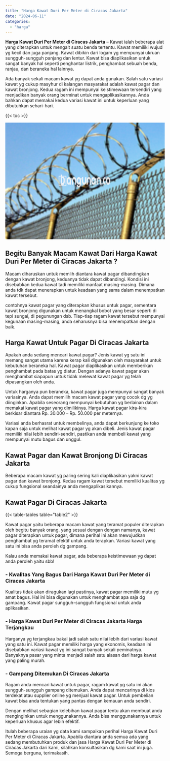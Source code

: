 ```yaml
---
title: "Harga Kawat Duri Per Meter di Ciracas Jakarta"
date: "2024-06-11"
categories: 
  - "harga"
---
```


**Harga Kawat Duri Per Meter di Ciracas Jakarta** – Kawat ialah beberapa alat yang diterapkan untuk mengait suatu benda tertentu. Kawat memiliki wujud yg kecil dan juga panjang. Kawat dibikin dari logam yg mempunyai ukruan sungguh-sungguh panjang dan lentur. Kawat bisa diaplikasikan untuk sangat banyak hal seperti penghantar listrik, penghambat sebuah benda, ranjau, dan beraneka hal lainnya.

Ada banyak sekali macam kawat yg dapat anda gunakan. Salah satu variasi kawat yg cukup masyhur di kalangan masyarakat adalah kawat pagar dan kawat bronjong. Kedua ragam ini mempunyai keistimewaan tersendiri yang menjadikan banyak orang berminat untuk mengaplikasikannya. Anda bahkan dapat memakai kedua variasi kawat ini untuk keperluan yang dibutuhkan sehari-hari.

{{< toc >}}

![Harga Kawat Duri Per Meter di Ciracas Jakarta](/images/jual-kawat-murah45.png)

## Begitu Banyak Macam Kawat Dari Harga Kawat Duri Per Meter di Ciracas Jakarta ?

Macam diharuskan untuk memlih diantara kawat pagar dibandingkan dengan kawat bronjong, keduanya tidak dapat dibandingi. Kondisi ini disebabkan kedua kawat tadi memiliki manfaat masing-masing. Dimana anda tdk dapat menerapkan untuk keadaan yang sama dalam menempatkan kawat tersebut.

contohnya kawat pagar yang diterapkan khusus untuk pagar, sementara kawat bronjong digunakan untuk menangkal bobot yang besar seperti di tepi sungai, di pegunungan dsb. Tiap-tiap ragam kawat tersebut mempunyai kegunaan masing-masing, anda seharusnya bisa menempatkan dengan baik.

## Harga Kawat Untuk Pagar Di Ciracas Jakarta

Apakah anda sedang mencari kawat pagar? Jenis kawat yg satu ini memang sangat utama karena kerap kali digunakan oleh masyarakat untuk kebutuhan beraneka hal. Kawat pagar diaplikasikan untuk memberikan penghambat pada batas yg diatur. Dengan adanya kawat pagar akan menghambat siapapun untuk tidak melewat kawat pagar yg telah dipasangkan oleh anda.

Untuk harganya pun beraneka, kawat pagar juga mempunyai sangat banyak variasinya. Anda dapat memilih macam kawat pagar yang cocok dg yg diinginkan. Apabila seseorang mempunyai kebutuhan yg berlainan dalam memakai kawat pagar yang dimilikinya. Harga kawat pagar kira-kira berkisar diantara Rp. 30.000 – Rp. 50.000 per meternya.

Variasi anda berhasrat untuk membelinya, anda dapat berkunjung ke toko kapan saja untuk melihat kawat pagar yg akan dibeli. Jenis kawat pagar memiliki nilai lebih sendiri-sendiri, pastikan anda membeli kawat yang mempunyai mutu bagus dan unggul.

## Kawat Pagar dan Kawat Bronjong Di Ciracas Jakarta

Beberapa macam kawat yg paling sering kali diaplikasikan yakni kawat pagar dan kawat bronjong. Kedua ragam kawat tersebut memiliki kualitas yg cukup fungsional seandainya anda mengaplikasikannya.

## Kawat Pagar Di Ciracas Jakarta

{{< table-tables table="table2" >}}

Kawat pagar yaitu beberapa macam kawat yang teramat populer diterapkan oleh begitu banyak orang. yang sesuai dengan dengan namanya, kawat pagar diterapkan untuk pagar, dimana perihal ini akan mewujudkan penghambat yg teramat efektif untuk anda terapkan. Variasi kawat yang satu ini bisa anda peroleh dg gampang.

Kalau anda memakai kawat pagar, ada beberapa keistimewaan yg dapat anda peroleh yaitu sbb!

### \- Kwalitas Yang Bagus Dari Harga Kawat Duri Per Meter di Ciracas Jakarta

Kualitas tidak akan diragukan lagi pastinya, kawat pagar memiliki mutu yg amat bagus. Hal ini bisa digunakan untuk menghambat apa saja dg gampang. Kawat pagar sungguh-sungguh fungsional untuk anda aplikasikan.

### \- Harga Kawat Duri Per Meter di Ciracas Jakarta Harga Terjangkau

Harganya yg terjangkau bakal jadi salah satu nilai lebih dari variasi kawat yang satu ini. Kawat pagar memiliki harga yang ekonomis, keadaan ini disebabkan variasi kawat yg ini sangat banyak sekali peminatnya. Banyaknya pasar yang minta menjadi salah satu alasan dari harga kawat yang paling murah.

### \- Gampang Ditemukan Di Ciracas Jakarta

Ragam anda mencari kawat untuk pagar, ragam kawat yg satu ini akan sungguh-sungguh gampang ditemukan. Anda dapat mencarinya di kios terdekat atau supplier online yg menjual kawat pagar. Untuk pembelian kawat bisa anda tentukan yang pantas dengan kemauan anda sendiri.

Dengan melihat sebagian kelebihan kawat pagar tentu akan membuat anda menginginkan untuk menggunakannya. Anda bisa menggunakannya untuk keperluan khusus agar lebih efektif.

Itulah beberapa uraian yg data kami sampaikan perihal Harga Kawat Duri Per Meter di Ciracas Jakarta. Apabila diantara anda semua ada yang sedang membutuhkan produk dan jasa Harga Kawat Duri Per Meter di Ciracas Jakarta dari kami, silahkan konsultasikan dg kami saat ini juga. Semoga berguna, terimakasih.
